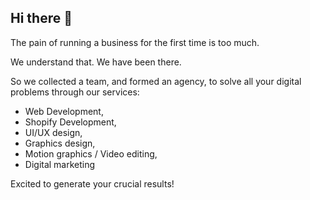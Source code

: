 ## Hi there 👋

The pain of running a business for the first time is too much. 

We understand that. We have been there. 

So we collected a team, and formed an agency, to solve all your digital problems through our services:

- Web Development,
- Shopify Development,
- UI/UX design, 
- Graphics design, 
- Motion graphics / Video editing, 
- Digital marketing

Excited to generate your crucial results!
<!--

**Here are some ideas to get you started:**

🙋‍♀️ A short introduction - We quickly generate your crucial results.
🌈 Contribution guidelines - how can the community get involved?
👩‍💻 Useful resources - where can the community find your docs? Is there anything else the community should know?
🍿 Fun facts - what does your team eat for breakfast?
🧙 Remember, you can do mighty things with the power of [Markdown](https://docs.github.com/github/writing-on-github/getting-started-with-writing-and-formatting-on-github/basic-writing-and-formatting-syntax)
-->

